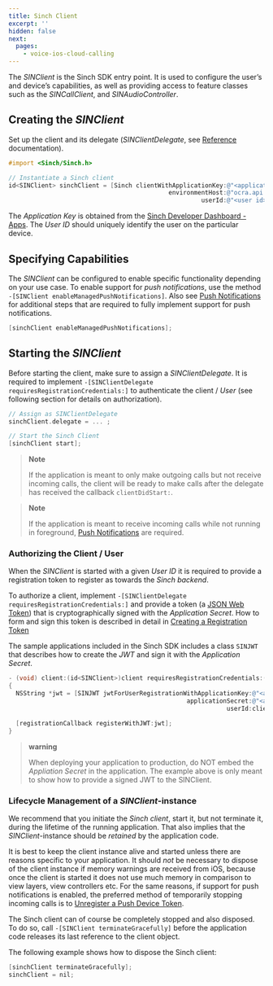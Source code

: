 ```yaml
---
title: Sinch Client
excerpt: ''
hidden: false
next:
  pages:
    - voice-ios-cloud-calling
---
```


The _SINClient_ is the Sinch SDK entry point. It is used to configure the user’s and device’s capabilities, as well as providing access to feature classes such as the _SINCallClient_, and _SINAudioController_.

## Creating the _SINClient_

Set up the client and its delegate (_SINClientDelegate_, see [Reference](reference\html\Protocols\SINClientDelegate.html) documentation).

```objectivec
#import <Sinch/Sinch.h>

// Instantiate a Sinch client
id<SINClient> sinchClient = [Sinch clientWithApplicationKey:@"<application key>"
                                            environmentHost:@"ocra.api.sinch.com"
                                                     userId:@"<user id>"];
```

The _Application Key_ is obtained from the [Sinch Developer Dashboard - Apps](https://portal.sinch.com/#/apps). The _User ID_ should uniquely identify the user on the particular device.

## Specifying Capabilities

The _SINClient_ can be configured to enable specific functionality depending on your use case. To enable support for _push notifications_, use the method `-[SINClient enableManagedPushNotifications]`. Also see [Push Notifications](doc:voice-ios-cloud-local-and-remote-push-notifications) for additional steps that are required to fully implement support for push notifications.

```objectivec
[sinchClient enableManagedPushNotifications];
```

## Starting the _SINClient_

Before starting the client, make sure to assign a _SINClientDelegate_. It is required to implement `-[SINClientDelegate requiresRegistrationCredentials:]` to authenticate the client / _User_ (see following section for details on authorization).

```objectivec
// Assign as SINClientDelegate
sinchClient.delegate = ... ;

// Start the Sinch Client
[sinchClient start];

```

> **Note**
>
> If the application is meant to only make outgoing calls but not receive incoming calls, the client will be ready to make calls after the delegate has received the callback `clientDidStart:`.

> **Note**
>
> If the application is meant to receive incoming calls while not running in foreground, [Push Notifications](doc:voice-ios-cloud-local-and-remote-push-notifications) are required.

### Authorizing the Client / User

When the _SINClient_ is started with a given _User ID_ it is required to provide a registration token to register as towards the _Sinch backend_.

To authorize a client, implement `-[SINClientDelegate requiresRegistrationCredentials:]` and provide a token (a [JSON Web Token](https://jwt.io/)) that is cryptographically signed with the _Application Secret_.
How to form and sign this token is described in detail in [Creating a Registration Token](doc:voice-ios-cloud-application-authentication)

The sample applications included in the Sinch SDK includes a class `SINJWT` that describes how to create the _JWT_ and sign it with the _Application Secret_.

```objectivec
- (void) client:(id<SINClient>)client requiresRegistrationCredentials:(id<SINClientRegistration>)registrationCallback
{
  NSString *jwt = [SINJWT jwtForUserRegistrationWithApplicationKey:@"<application key>"
                                                 applicationSecret:@"<application secret>"
                                                            userId:client.userId];

  [registrationCallback registerWithJWT:jwt];
}
```

> **warning**
>
> When deploying your application to production, do NOT embed the _Appliation Secret_ in the application. The example above is only meant to show how to provide a signed JWT to the SINClient.

### Lifecycle Management of a _SINClient_-instance

We recommend that you initiate the _Sinch client_, start it, but not terminate it, during the lifetime of the running application. That also implies that the _SINClient_-instance should be _retained_ by the application code.

It is best to keep the client instance alive and started unless there are reasons specific to your application. It should _not_ be necessary to dispose of the client instance if memory warnings are received from iOS, because once the client is started it does not use much memory in comparison to view layers, view controllers etc. For the same reasons, if support for push notifications is enabled, the preferred method of temporarily stopping incoming calls is to [Unregister a Push Device Token](doc:voice-ios-cloud-local-and-remote-push-notifications).

The Sinch client can of course be completely stopped and also disposed. To do so, call `-[SINClient terminateGracefully]` before the application code releases its last reference to the client object.

The following example shows how to dispose the Sinch client:

```objectivec
[sinchClient terminateGracefully];
sinchClient = nil;
```
